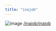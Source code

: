 ```yaml
---
title: "inajob"
---
```


![image](https://gyazo.com/b8becd2c877f971d4092f3cb17cbcdf2/thumb/1000)
[/inajob/inajob](https://scrapbox.io/inajob/inajob)

